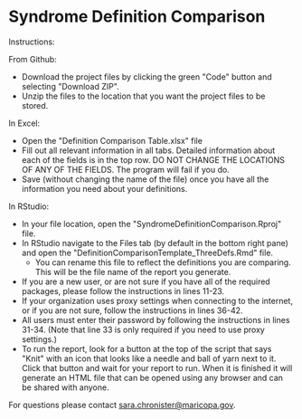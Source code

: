 # Syndrome Definition Comparison

Instructions:

From Github:
* Download the project files by clicking the green "Code" button and selecting "Download ZIP".
* Unzip the files to the location that you want the project files to be stored.

In Excel:
* Open the "Definition Comparison Table.xlsx" file
* Fill out all relevant information in all tabs. Detailed information about each of the fields is in the top row. DO NOT CHANGE THE LOCATIONS OF ANY OF THE FIELDS. The program will fail if you do.
* Save (without changing the name of the file) once you have all the information you need about your definitions.

In RStudio:
* In your file location, open the "SyndromeDefinitionComparison.Rproj" file.
* In RStudio navigate to the Files tab (by default in the bottom right pane) and open the "DefinitionComparisonTemplate_ThreeDefs.Rmd" file.
  * You can rename this file to reflect the definitions you are comparing. This will be the file name of the report you generate.
* If you are a new user, or are not sure if you have all of the required packages, please follow the instructions in lines 11-23.
* If your organization uses proxy settings when connecting to the internet, or if you are not sure, follow the instructions in lines 36-42.
* All users must enter their password by following the instructions in lines 31-34. (Note that line 33 is only required if you need to use proxy settings.)
* To run the report, look for a button at the top of the script that says "Knit" with an icon that looks like a needle and ball of yarn next to it. Click that button and wait for your report to run. When it is finished it will generate an HTML file that can be opened using any browser and can be shared with anyone.

For questions please contact sara.chronister@maricopa.gov.
